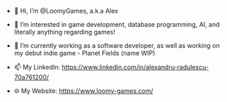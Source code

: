 - 👋 Hi, I’m @LoomyGames, a.k.a Alex 

- 👀 I’m interested in game development, database programming, AI, and literally anything regarding games! 

- 🌱 I’m currently working as a software developer, as well as working on my debut indie game - Planet Fields (name WIP)

- 📫 My LinkedIn:  https://www.linkedin.com/in/alexandru-radulescu-70a761200/

- 🌐 My Website: https://www.loomy-games.com/
